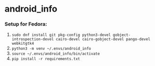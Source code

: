 android_info
============

### Setup for Fedora:
1. `sudo dnf install git pkg-config python3-devel gobject-introspection-devel cairo-devel cairo-gobject-devel pango-devel webkitgtk4`
1. `python3 -m venv ~/.envs/android_info`
1. `source ~/.envs/android_info/bin/activate`
1. `pip install -r requirements.txt`  

